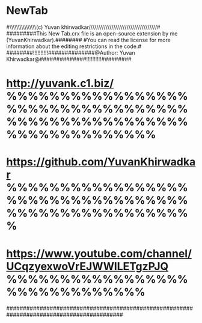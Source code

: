 # NewTab
#\\\\\\\\\\\\\\\\\\\\\\\\\\\\\\\\\(c) Yuvan khirwadkar////////////////////////////////////#
#########This New Tab.crx file is an open-source extension by me (YuvanKhirwadkar).########
#You can read the license for more information about the editing restrictions in the code.#
########!!!!!!!!!!##############@Author: Yuvan Khirwadkar@##############!!!!!!!!!!#########
# http://yuvank.c1.biz/ %%%%%%%%%%%%%%%%%%%%%%%%%%%%%%%%%%%%%%%%%%%%%%%%%%%%%%%%%%%%%%%%% #
# https://github.com/YuvanKhirwadkar %%%%%%%%%%%%%%%%%%%%%%%%%%%%%%%%%%%%%%%%%%%%%%%%%%%% #
# https://www.youtube.com/channel/UCqzyexwoVrEJWWlLETgzPJQ %%%%%%%%%%%%%%%%%%%%%%%%%%%%%% #
###########################################################################################
